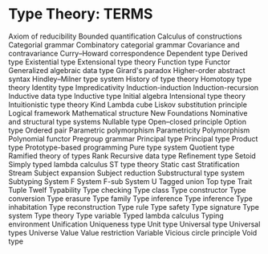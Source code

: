 # Type Theory: TERMS


Axiom of reducibility
Bounded quantification
Calculus of constructions
Categorial grammar
Combinatory categorial grammar
Covariance and contravariance
Curry–Howard correspondence
Dependent type
Derived type
Existential type
Extensional type theory
Function type
Functor
Generalized algebraic data type
Girard's paradox
Higher-order abstract syntax
Hindley–Milner type system
History of type theory
Homotopy type theory
Identity type
Impredicativity
Induction-induction
Induction-recursion
Inductive data type
Inductive type
Initial algebra
Intensional type theory
Intuitionistic type theory
Kind
Lambda cube
Liskov substitution principle
Logical framework
Mathematical structure
New Foundations
Nominative and structural type systems
Nullable type
Open–closed principle
Option type
Ordered pair
Parametric polymorphism
Parametricity
Polymorphism
Polynomial functor
Pregroup grammar
Principal type
Principal type
Product type
Prototype-based programming
Pure type system
Quotient type
Ramified theory of types
Rank
Recursive data type
Refinement type
Setoid
Simply typed lambda calculus
ST type theory
Static cast
Stratification
Stream
Subject expansion
Subject reduction
Substructural type system
Subtyping
System F
System F-sub
System U
Tagged union
Top type
Trait
Tuple
Twelf
Typability
Type checking
Type class
Type constructor
Type conversion
Type erasure
Type family
Type inference
Type inference
Type inhabitation
Type reconstruction
Type rule
Type safety
Type signature
Type system
Type theory
Type variable
Typed lambda calculus
Typing environment
Unification
Uniqueness type
Unit type
Universal type
Universal types
Universe
Value
Value restriction
Variable
Vicious circle principle
Void type
